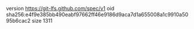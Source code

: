 version https://git-lfs.github.com/spec/v1
oid sha256:e4f9e385bb490eabf97662ff46e9186d9aca7d1a655008a1c9910a5095b6cac2
size 1311
